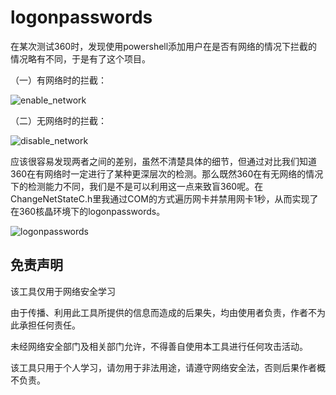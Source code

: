 # logonpasswords

在某次测试360时，发现使用powershell添加用户在是否有网络的情况下拦截的情况略有不同，于是有了这个项目。

（一）有网络时的拦截：

![enable_network](https://github.com/BambiZombie/logonpasswords/assets/84751437/1719c2b6-6556-4db3-a0b7-612bad32f39e)

（二）无网络时的拦截：

![disable_network](https://github.com/BambiZombie/logonpasswords/assets/84751437/4456153e-61a1-4161-a2cf-b98e82f2b99d)

应该很容易发现两者之间的差别，虽然不清楚具体的细节，但通过对比我们知道360在有网络时一定进行了某种更深层次的检测。那么既然360在有无网络的情况下的检测能力不同，我们是不是可以利用这一点来致盲360呢。在ChangeNetStateC.h里我通过COM的方式遍历网卡并禁用网卡1秒，从而实现了在360核晶环境下的logonpasswords。

![logonpasswords](https://github.com/BambiZombie/logonpasswords/assets/84751437/154c6449-ff37-4146-9b8c-c50c23062c55)


## 免责声明

该工具仅用于网络安全学习

由于传播、利用此工具所提供的信息而造成的后果失，均由使用者负责，作者不为此承担任何责任。

未经网络安全部门及相关部门允许，不得善自使用本工具进行任何攻击活动。

该工具只用于个人学习，请勿用于非法用途，请遵守网络安全法，否则后果作者概不负责。
